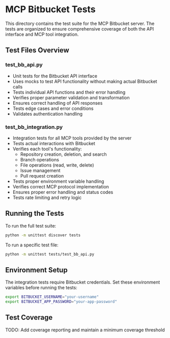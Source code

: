 # MCP Bitbucket Tests

This directory contains the test suite for the MCP Bitbucket server. The tests are organized to ensure comprehensive coverage of both the API interface and MCP tool integration.

## Test Files Overview

### test_bb_api.py
- Unit tests for the Bitbucket API interface
- Uses mocks to test API functionality without making actual Bitbucket calls
- Tests individual API functions and their error handling
- Verifies proper parameter validation and transformation
- Ensures correct handling of API responses
- Tests edge cases and error conditions
- Validates authentication handling

### test_bb_integration.py
- Integration tests for all MCP tools provided by the server
- Tests actual interactions with Bitbucket
- Verifies each tool's functionality:
  - Repository creation, deletion, and search
  - Branch operations
  - File operations (read, write, delete)
  - Issue management
  - Pull request creation
- Tests proper environment variable handling
- Verifies correct MCP protocol implementation
- Ensures proper error handling and status codes
- Tests rate limiting and retry logic

## Running the Tests

To run the full test suite:

```bash
python -m unittest discover tests
```

To run a specific test file:

```bash
python -m unittest tests/test_bb_api.py
```

## Environment Setup

The integration tests require Bitbucket credentials. Set these environment variables before running the tests:

```bash
export BITBUCKET_USERNAME="your-username"
export BITBUCKET_APP_PASSWORD="your-app-password"
```

## Test Coverage

TODO: Add coverage reporting and maintain a minimum coverage threshold
